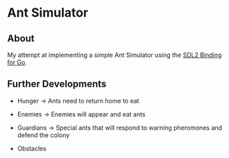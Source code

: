 # Ant Simulator

## About <a name = "about"></a>

My attempt at implementing a simple Ant Simulator using the <a href="https://github.com/veandco/go-sdl2">SDL2 Binding for Go</a>.

## Further Developments

* Hunger -> Ants need to return home to eat
* Enemies -> Enemies will appear and eat ants
* Guardians -> Special ants that will respond to warning pheromones and defend the colony

* Obstacles
